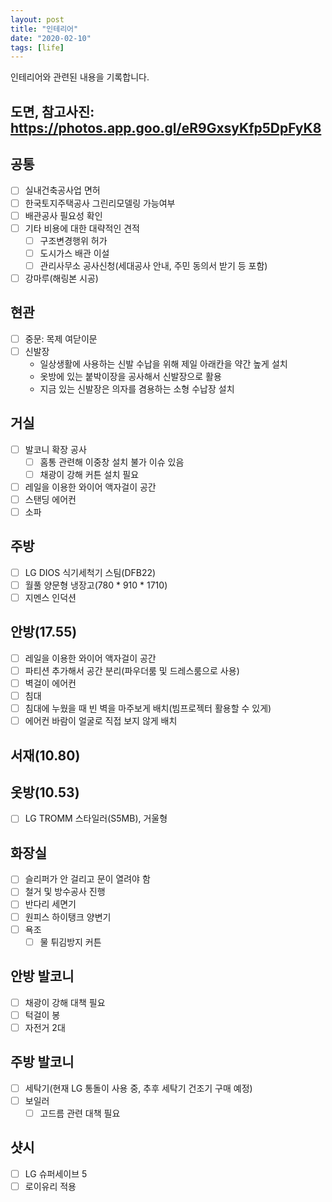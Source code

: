 ```yaml
---
layout: post
title: "인테리어"
date: "2020-02-10"
tags: [life]
---
```


인테리어와 관련된 내용을 기록합니다.

<!--more-->

## 도면, 참고사진: https://photos.app.goo.gl/eR9GxsyKfp5DpFyK8

## 공통

- [ ] 실내건축공사업 면허
- [ ] 한국토지주택공사 그린리모델링 가능여부
- [ ] 배관공사 필요성 확인
- [ ] 기타 비용에 대한 대략적인 견적
	- [ ] 구조변경행위 허가
	- [ ] 도시가스 배관 이설
	- [ ] 관리사무소 공사신청(세대공사 안내, 주민 동의서 받기 등 포함)
- [ ] 강마루(해링본 시공)

## 현관

- [ ] 중문: 목제 여닫이문
- [ ] 신발장
	- 일상생활에 사용하는 신발 수납을 위해 제일 아래칸을 약간 높게 설치
	- 옷방에 있는 붙박이장을 공사해서 신발장으로 활용
	- 지금 있는 신발장은 의자를 겸용하는 소형 수납장 설치

## 거실

- [ ] 발코니 확장 공사
	- [ ] 홈통 관련해 이중창 설치 불가 이슈 있음
	- [ ] 채광이 강해 커튼 설치 필요
- [ ] 레일을 이용한 와이어 액자걸이 공간
- [ ] 스탠딩 에어컨
- [ ] 소파

## 주방

- [ ] LG DIOS 식기세척기 스팀(DFB22)
- [ ] 월풀 양문형 냉장고(780 * 910 * 1710)
- [ ] 지멘스 인덕션

## 안방(17.55)

- [ ] 레일을 이용한 와이어 액자걸이 공간
- [ ] 파티션 추가해서 공간 분리(파우더룸 및 드레스룸으로 사용)
- [ ] 벽걸이 에어컨
- [ ] 침대
- [ ] 침대에 누웠을 때 빈 벽을 마주보게 배치(빔프로젝터 활용할 수 있게)
- [ ] 에어컨 바람이 얼굴로 직접 보지 않게 배치

## 서재(10.80)

## 옷방(10.53)

- [ ] LG TROMM 스타일러(S5MB), 거울형

## 화장실

- [ ] 슬리퍼가 안 걸리고 문이 열려야 함
- [ ] 철거 및 방수공사 진행
- [ ] 반다리 세면기
- [ ] 원피스 하이탱크 양변기
- [ ] 욕조
	- [ ] 물 튀김방지 커튼

## 안방 발코니

- [ ] 채광이 강해 대책 필요
- [ ] 턱걸이 봉
- [ ] 자전거 2대

## 주방 발코니

- [ ] 세탁기(현재 LG 통돌이 사용 중, 추후 세탁기 건조기 구매 예정)
- [ ] 보일러
	- [ ] 고드름 관련 대책 필요

## 샷시

- [ ] LG 슈퍼세이브 5
- [ ] 로이유리 적용
